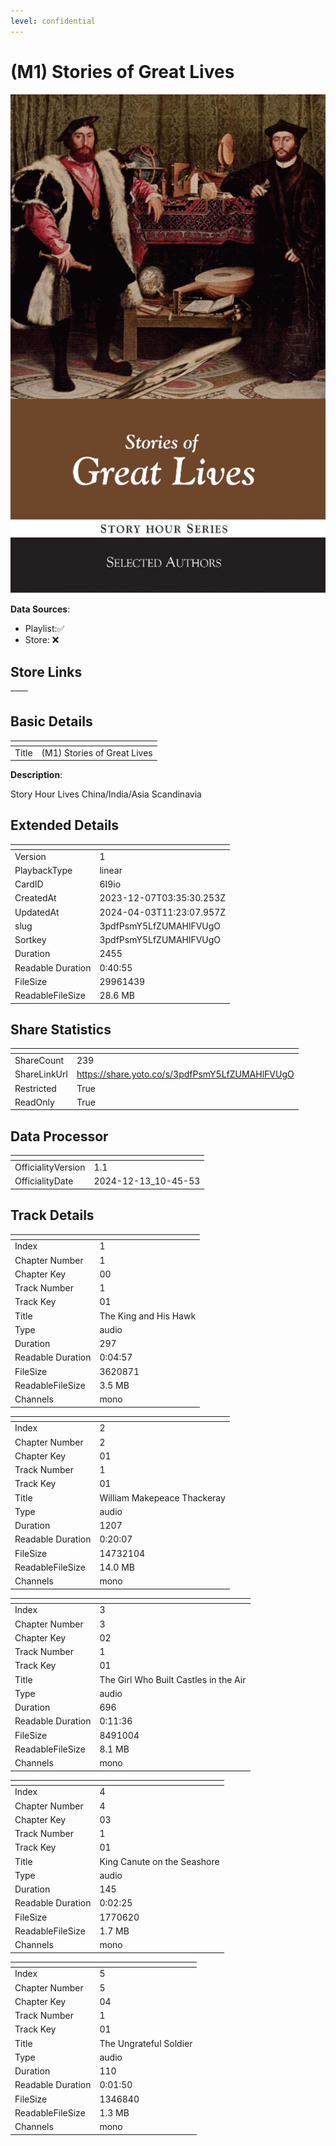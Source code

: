 ```yaml
---
level: confidential
---
```

# (M1) Stories of Great Lives

![card_[6I9io].png](../../img/cards/card_[6I9io].png)

**Data Sources**: 

- Playlist:✅
- Store: ❌


## Store Links

| <!-- --> | <!-- --> |
| - | - |


## Basic Details

| <!-- --> | <!-- --> |
| - | - |
| Title | (M1) Stories of Great Lives |

**Description**:

Story Hour Lives
China/India/Asia
Scandinavia 


## Extended Details

| <!-- --> | <!-- --> |
| - | - |
| Version | 1 |
| PlaybackType | linear |
| CardID | 6I9io |
| CreatedAt | 2023-12-07T03:35:30.253Z |
| UpdatedAt | 2024-04-03T11:23:07.957Z |
| slug | 3pdfPsmY5LfZUMAHlFVUgO |
| Sortkey | 3pdfPsmY5LfZUMAHlFVUgO |
| Duration | 2455 |
| Readable Duration | 0:40:55 |
| FileSize | 29961439 |
| ReadableFileSize | 28.6 MB |


## Share Statistics

| <!-- --> | <!-- --> |
| - | - |
| ShareCount | 239 |
| ShareLinkUrl | https://share.yoto.co/s/3pdfPsmY5LfZUMAHlFVUgO |
| Restricted | True |
| ReadOnly | True |


## Data Processor

| <!-- --> | <!-- --> |
| - | - |
| OfficialityVersion | 1.1
| OfficialityDate | 2024-12-13_10-45-53


## Track Details

| <!-- --> | <!-- --> |
| - | - |
| Index | 1 |
| Chapter Number | 1 |
| Chapter Key | 00 |
| Track Number | 1 |
| Track Key | 01 |
| Title | The King and His Hawk |
| Type | audio |
| Duration | 297 |
| Readable Duration | 0:04:57 |
| FileSize | 3620871 |
| ReadableFileSize | 3.5 MB |
| Channels | mono |

| <!-- --> | <!-- --> |
| - | - |
| Index | 2 |
| Chapter Number | 2 |
| Chapter Key | 01 |
| Track Number | 1 |
| Track Key | 01 |
| Title | William Makepeace Thackeray |
| Type | audio |
| Duration | 1207 |
| Readable Duration | 0:20:07 |
| FileSize | 14732104 |
| ReadableFileSize | 14.0 MB |
| Channels | mono |

| <!-- --> | <!-- --> |
| - | - |
| Index | 3 |
| Chapter Number | 3 |
| Chapter Key | 02 |
| Track Number | 1 |
| Track Key | 01 |
| Title | The Girl Who Built Castles in the Air |
| Type | audio |
| Duration | 696 |
| Readable Duration | 0:11:36 |
| FileSize | 8491004 |
| ReadableFileSize | 8.1 MB |
| Channels | mono |

| <!-- --> | <!-- --> |
| - | - |
| Index | 4 |
| Chapter Number | 4 |
| Chapter Key | 03 |
| Track Number | 1 |
| Track Key | 01 |
| Title |  King Canute on the Seashore |
| Type | audio |
| Duration | 145 |
| Readable Duration | 0:02:25 |
| FileSize | 1770620 |
| ReadableFileSize | 1.7 MB |
| Channels | mono |

| <!-- --> | <!-- --> |
| - | - |
| Index | 5 |
| Chapter Number | 5 |
| Chapter Key | 04 |
| Track Number | 1 |
| Track Key | 01 |
| Title | The Ungrateful Soldier |
| Type | audio |
| Duration | 110 |
| Readable Duration | 0:01:50 |
| FileSize | 1346840 |
| ReadableFileSize | 1.3 MB |
| Channels | mono |

